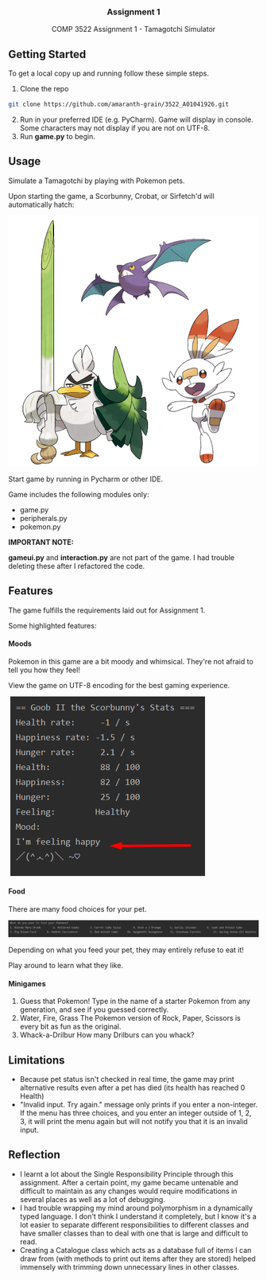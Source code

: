 <!--
*** Thanks for checking out this README Template. If you have a suggestion that would
*** make this better, please fork the repo and create a pull request or simply open
*** an issue with the tag "enhancement".
*** Thanks again! Now go create something AMAZING! :D
***
***
***
*** To avoid retyping too much info. Do a search and replace for the following:
*** github_username, repo, twitter_handle, email
-->





<!-- PROJECT SHIELDS -->
<!--
*** I'm using markdown "reference style" links for readability.
*** Reference links are enclosed in brackets [ ] instead of parentheses ( ).
*** See the bottom of this document for the declaration of the reference variables
*** for contributors-url, forks-url, etc. This is an optional, concise syntax you may use.
*** https://www.markdownguide.org/basic-syntax/#reference-style-links
-->

  <h3 align="center">Assignment 1</h3>

  <p align="center">
    COMP 3522 Assignment 1 - Tamagotchi Simulator
    <br />



<!-- GETTING STARTED -->

## Getting Started

To get a local copy up and running follow these simple steps.

1. Clone the repo
```sh
git clone https://github.com/amaranth-grain/3522_A01041926.git
```
2. Run in your preferred IDE (e.g. PyCharm).  Game will display in console.  Some characters may not display if you are not on UTF-8.
3. Run **game.py** to begin.



## Usage

Simulate a Tamagotchi by playing with Pokemon pets.

Upon starting the game, a Scorbunny, Crobat, or Sirfetch'd will automatically hatch:

![Pokemon Tamagotchi](./Tamagotchi.png)



Start game by running in Pycharm or other IDE.  

Game includes the following modules only:

- game.py
- peripherals.py
- pokemon.py



**IMPORTANT NOTE:**

**gameui.py** and **interaction.py** are not part of the game.  I had trouble deleting these after I refactored the code.



## Features

The game fulfills the requirements laid out for Assignment 1.

Some highlighted features:

#### Moods

Pokemon in this game are a bit moody and whimsical.  They're not afraid to tell you how they feel!

View the game on UTF-8 encoding for the best gaming experience.  

​                  ![Pokemon Tamagotchi](./pet_mood.png)            

#### **Food**

There are many food choices for your pet.

![Food menu in Tamagotchi game](./food_menu.png)                          

Depending on what you feed your pet, they may entirely refuse to eat it!

Play around to learn what they like.

#### Minigames

1. Guess that Pokemon!
   Type in the name of a starter Pokemon from any generation, and see if you guessed correctly.
2. Water, Fire, Grass
   The Pokemon version of Rock, Paper, Scissors is every bit as fun as the original.
3. Whack-a-Drilbur
   How many Drilburs can you whack?



## Limitations

- Because pet status isn't checked in real time, the game may print alternative results even after a pet has died (its health has reached 0 Health)
- "Invalid input. Try again." message only prints if you enter a non-integer.
  If the menu has three choices, and you enter an integer outside of 1, 2, 3, it will print the menu again but will not notify you that it is an invalid input.



## Reflection

- I learnt a lot about the Single Responsibility Principle through this assignment.  After a certain point, my game became untenable and difficult to maintain as any changes would require modifications in several places as well as a lot of debugging.
- I had trouble wrapping my mind around polymorphism in a dynamically typed language.  I don't think I understand it completely, but I know it's a lot easier to separate different responsibilities to different classes and have smaller classes than to deal with one that is large and difficult to read.
- Creating a Catalogue class which acts as a database full of items I can draw from (with methods to print out items after they are stored) helped immensely with trimming down unnecessary lines in other classes.


